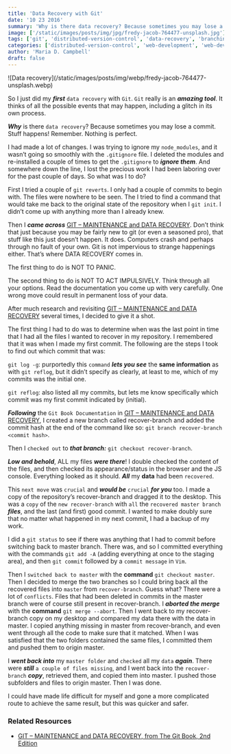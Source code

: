 ```yaml
---
title: 'Data Recovery with Git'
date: '10 23 2016'
summary: 'Why is there data recovery? Because sometimes you may lose a commit. Stuff happens! Remember. Nothing is perfect.'
image: ['/static/images/posts/img/jpg/fredy-jacob-764477-unsplash.jpg']
tags: ['git', 'distributed-version-control', 'data-recovery', 'branching', 'data-backup']
categories: ['distributed-version-control', 'web-development', 'web-development-workflows']
author: 'Maria D. Campbell'
draft: false
---
```


<div className="flex flex-wrap -mx-2 overflow-hidden xl:-mx-2">
  <div className="my-1 px-2 w-full overflow-hidden xl:my-1 xl:px-2 xl:w-1/2">
    ![Data recovery](/static/images/posts/img/webp/fredy-jacob-764477-unsplash.webp)
  </div>
</div>

So I just did my **_first_** `data recovery` with `Git`. `Git` really is an **_amazing tool_**. It thinks of all the possible events that may happen, including a glitch in its own process.

**_Why_** is there `data recovery`? Because sometimes you may lose a commit. Stuff happens! Remember. Nothing is perfect.

I had made a lot of changes. I was trying to ignore my `node_modules`, and it wasn’t going so smoothly with the `.gitignore` file. I deleted the modules and re-installed a couple of times to get the `.gitignore` to **_ignore them_**. And somewhere down the line, I lost the precious work I had been
laboring over for the past couple of days. So what was I to do?

First I tried a couple of `git reverts`. I only had a couple of commits to begin with. The files were nowhere to be seen. The I tried to find a command that would take me back to the original state of the repository when I `git init`. I didn’t come up with anything more than I already knew.

Then I **_came across_** [GIT – MAINTENANCE and DATA RECOVERY](https://git-scm.com/book/en/v2/Git-Internals-Maintenance-and-Data-Recovery). Don’t think that just because you may be fairly new to git (or even a seasoned
pro), that stuff like this just doesn’t happen. It does. Computers crash and perhaps through no fault of your own. Git is not impervious to strange happenings either. That’s where DATA RECOVERY comes in.

The first thing to do is NOT TO PANIC.

The second thing to do is NOT TO ACT IMPULSIVELY. Think through all your options. Read the documentation you come up with very carefully. One wrong move could result in permanent loss of your data.

After much research and revisiting [GIT – MAINTENANCE and DATA RECOVERY](https://git-scm.com/book/en/v2/Git-Internals-Maintenance-and-Data-Recovery) several times, I decided to give it a shot.

The first thing I had to do was to determine when was the last point in time that I had all the files I wanted to recover in my repository. I remembered that it was when I made my first commit. The following are the steps I took to find out which commit that was:

`git log -g`: purportedly this `command` **_lets you see_** the **same information** as with `git reflog`, but it didn’t specify as clearly, at least to me, which of my commits was the initial one.

`git reflog`: also listed all my commits, but lets me know specifically which commit was my first commit indicated by (initial).

**_Following_** the `Git Book Documentation` in [GIT – MAINTENANCE and DATA RECOVERY](https://git-scm.com/book/en/v2/Git-Internals-Maintenance-and-Data-Recovery), I created a new branch called recover-branch and added the commit hash at the end of the command like so: `git branch recover-branch` `<commit hash>`.

Then I `checked out` to **_that branch:_** `git checkout recover-branch`.

**_Low and behold_**, ALL my files **_were there_**! I double checked the content of the files, and then checked its appearance/status in the browser and the JS console. Everything looked as it should. **_All_** my **data** had been `recovered`.

This `next move` was `crucial` and **_would be_** `crucial` **_for you_** too. I made a copy of the repository’s recover-branch and dragged it to the desktop. This was a `copy` of the `new recover-branch` with `all` the `recovered master branch` **_files_**, and the last (and first) good commit. I wanted to make doubly sure that no matter what happened in my next commit, I had a backup of my work.

I did a `git status` to see if there was anything that I had to commit before switching back to master branch. There was, and so I committed everything with the commands `git add -A` (adding everything at once to the staging area), and then `git commit` followed by a `commit message` in `Vim`.

Then I `switched back to master` with the **command** `git checkout master`. Then I decided to merge the two branches so I could bring back all the recovered files into `master` from `recover-branch`. Guess what? There were a lot of `conflicts`. Files that had been deleted in commits in the master branch were of course still present in recover-branch. I **_aborted the merge_** with the **command** `git merge --abort`. Then I went back to my recover-branch copy on my desktop and compared my data there with the data in master. I copied anything missing in master from recover-branch, and even went through all the code to make sure that it matched. When I was satisfied that the two folders contained the same files, I committed them and pushed
them to origin master.

I **_went back into_** my `master folder` and `checked` all my `data` **_again_**. There were **_still_** `a couple of files missing`, and I went back into the `recover-branch` **_copy_**, retrieved them, and copied them into master. I pushed those subfolders and files to origin master. Then I was done.

I could have made life difficult for myself and gone a more complicated route to achieve the same result, but this was quicker and safer.

### Related Resources

- [GIT – MAINTENANCE and DATA RECOVERY, from The Git Book, 2nd Edition](https://git-scm.com/book/en/v2/Git-Internals-Maintenance-and-Data-Recovery)

